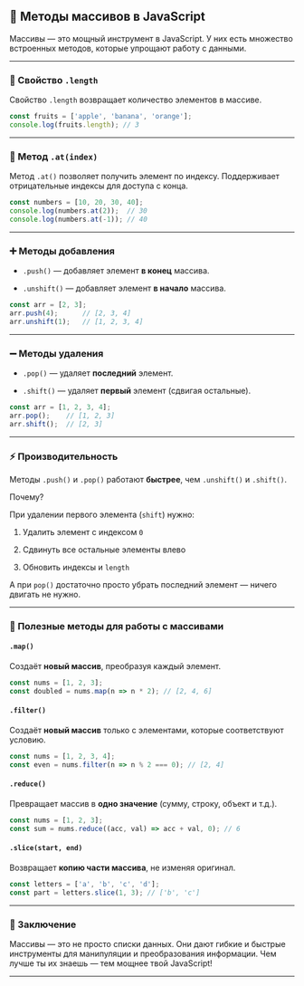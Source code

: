 
## 🔢 Методы массивов в JavaScript

Массивы — это мощный инструмент в JavaScript. У них есть множество встроенных методов, которые упрощают работу с данными.

---

### 📏 Свойство `.length`

Свойство `.length` возвращает количество элементов в массиве.

```js
const fruits = ['apple', 'banana', 'orange'];
console.log(fruits.length); // 3
```

---

### 🎯 Метод `.at(index)`

Метод `.at()` позволяет получить элемент по индексу. Поддерживает отрицательные индексы для доступа с конца.

```js
const numbers = [10, 20, 30, 40];
console.log(numbers.at(2));  // 30
console.log(numbers.at(-1)); // 40
```

---

### ➕ Методы добавления

- `.push()` — добавляет элемент **в конец** массива.
    
- `.unshift()` — добавляет элемент **в начало** массива.
    

```js
const arr = [2, 3];
arr.push(4);      // [2, 3, 4]
arr.unshift(1);   // [1, 2, 3, 4]
```

---

### ➖ Методы удаления

- `.pop()` — удаляет **последний** элемент.
    
- `.shift()` — удаляет **первый** элемент (сдвигая остальные).
    

```js
const arr = [1, 2, 3, 4];
arr.pop();    // [1, 2, 3]
arr.shift();  // [2, 3]
```

---

### ⚡️ Производительность

Методы `.push()` и `.pop()` работают **быстрее**, чем `.unshift()` и `.shift()`.

Почему?

При удалении первого элемента (`shift`) нужно:

1. Удалить элемент с индексом `0`
    
2. Сдвинуть все остальные элементы влево
    
3. Обновить индексы и `length`
    

А при `pop()` достаточно просто убрать последний элемент — ничего двигать не нужно.

---

### 🧠 Полезные методы для работы с массивами

#### `.map()`

Создаёт **новый массив**, преобразуя каждый элемент.

```js
const nums = [1, 2, 3];
const doubled = nums.map(n => n * 2); // [2, 4, 6]
```

#### `.filter()`

Создаёт **новый массив** только с элементами, которые соответствуют условию.

```js
const nums = [1, 2, 3, 4];
const even = nums.filter(n => n % 2 === 0); // [2, 4]
```

#### `.reduce()`

Превращает массив в **одно значение** (сумму, строку, объект и т.д.).

```js
const nums = [1, 2, 3];
const sum = nums.reduce((acc, val) => acc + val, 0); // 6
```

#### `.slice(start, end)`

Возвращает **копию части массива**, не изменяя оригинал.

```js
const letters = ['a', 'b', 'c', 'd'];
const part = letters.slice(1, 3); // ['b', 'c']
```

---

### 📌 Заключение

Массивы — это не просто списки данных. Они дают гибкие и быстрые инструменты для манипуляции и преобразования информации. Чем лучше ты их знаешь — тем мощнее твой JavaScript!

---
